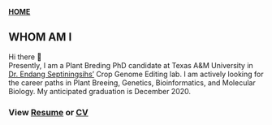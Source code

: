 **<span style="color:red;"> [HOME](./index.md) </span>**

## WHOM AM I  

Hi there 🤝  
Presently, I am a Plant Breding PhD candidate at Texas A&M University in [Dr. Endang Septiningsihs’](https://soilcrop.tamu.edu/people/septiningsih-endang/) Crop Genome Editing lab. I am actively looking for the career paths in Plant Breeing, Genetics, Bioinformatics, and Molecular Biology. My anticipated graduation is December 2020. 


### **View [Resume](./Resume_SumeetMankar.pdf) or [CV](./Resume_SumeetMankar.pdf)**   
